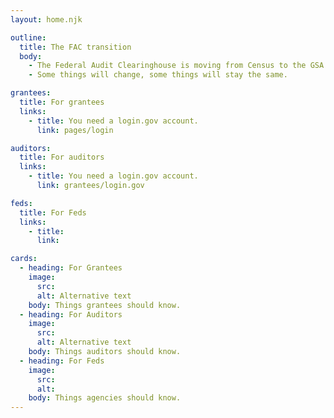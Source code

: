 ```yaml
---
layout: home.njk

outline:
  title: The FAC transition
  body: 
    - The Federal Audit Clearinghouse is moving from Census to the GSA!
    - Some things will change, some things will stay the same.

grantees:
  title: For grantees
  links:
    - title: You need a login.gov account.
      link: pages/login

auditors:
  title: For auditors
  links:
    - title: You need a login.gov account.
      link: grantees/login.gov

feds:
  title: For Feds
  links:
    - title:
      link:

cards:
  - heading: For Grantees
    image:
      src: 
      alt: Alternative text
    body: Things grantees should know. 
  - heading: For Auditors
    image:
      src: 
      alt: Alternative text
    body: Things auditors should know.
  - heading: For Feds
    image:
      src: 
      alt:
    body: Things agencies should know.
---
```

